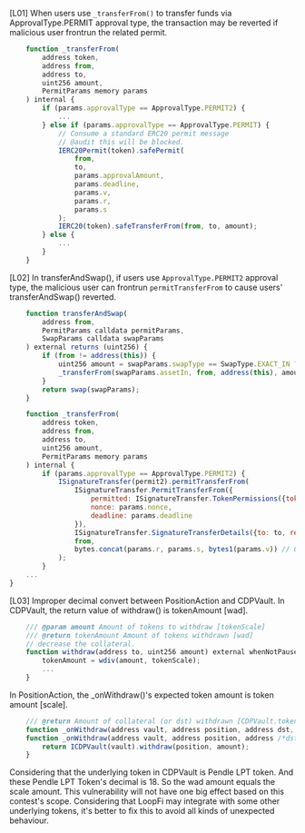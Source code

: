 [L01] When users use `_transferFrom()` to transfer funds via ApprovalType.PERMIT approval type, the transaction may be reverted if malicious user frontrun the related permit.
```javascript
    function _transferFrom(
        address token,
        address from,
        address to,
        uint256 amount,
        PermitParams memory params
    ) internal {
        if (params.approvalType == ApprovalType.PERMIT2) {
            ...
        } else if (params.approvalType == ApprovalType.PERMIT) {
            // Consume a standard ERC20 permit message
            // @audit this will be blocked.
            IERC20Permit(token).safePermit(
                from,
                to,
                params.approvalAmount,
                params.deadline,
                params.v,
                params.r,
                params.s
            );
            IERC20(token).safeTransferFrom(from, to, amount);
        } else {
            ...
        }
    }
```
[L02] In transferAndSwap(), if users use `ApprovalType.PERMIT2` approval type, the malicious user can frontrun `permitTransferFrom` to cause users' transferAndSwap() reverted.
```javascript
    function transferAndSwap(
        address from,
        PermitParams calldata permitParams,
        SwapParams calldata swapParams
    ) external returns (uint256) {
        if (from != address(this)) {
            uint256 amount = swapParams.swapType == SwapType.EXACT_IN ? swapParams.amount : swapParams.limit;
            _transferFrom(swapParams.assetIn, from, address(this), amount, permitParams);
        }
        return swap(swapParams);
    }
```
```javascript
    function _transferFrom(
        address token,
        address from,
        address to,
        uint256 amount,
        PermitParams memory params
    ) internal {
        if (params.approvalType == ApprovalType.PERMIT2) {
            ISignatureTransfer(permit2).permitTransferFrom(
                ISignatureTransfer.PermitTransferFrom({
                    permitted: ISignatureTransfer.TokenPermissions({token: token, amount: params.approvalAmount}),
                    nonce: params.nonce,
                    deadline: params.deadline
                }),
                ISignatureTransfer.SignatureTransferDetails({to: to, requestedAmount: amount}),
                from,
                bytes.concat(params.r, params.s, bytes1(params.v)) // Construct signature
            );
        }
    ...
}
```
[L03] Improper decimal convert between PositionAction and CDPVault.
In CDPVault, the return value of withdraw() is tokenAmount [wad].
```javascript
    /// @param amount Amount of tokens to withdraw [tokenScale]
    /// @return tokenAmount Amount of tokens withdrawn [wad]
    // decrease the collateral.
    function withdraw(address to, uint256 amount) external whenNotPaused returns (uint256 tokenAmount) {
        tokenAmount = wdiv(amount, tokenScale);
        ...
    }
```
In PositionAction, the _onWithdraw()'s expected token amount is token amount [scale].
```javascript
    /// @return Amount of collateral (or dst) withdrawn [CDPVault.tokenScale()]
    function _onWithdraw(address vault, address position, address dst, uint256 amount) internal virtual returns (uint256);
    function _onWithdraw(address vault, address position, address /*dst*/, uint256 amount) internal override returns (uint256) {
        return ICDPVault(vault).withdraw(position, amount);
    }
```
Considering that the underlying token in CDPVault is Pendle LPT token. And these Pendle LPT Token's decimal is 18. So the wad amount equals the scale amount. This vulnerability will not have one big effect based on this contest's scope.
Considering that LoopFi may integrate with some other underlying tokens, it's better to fix this to avoid all kinds of unexpected behaviour.

